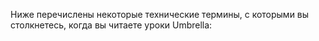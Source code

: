 [Title]: # (О приложении)
[Order]: # (0)

Ниже перечислены некоторые технические термины, с которыми вы столкнетесь, когда вы читаете уроки Umbrella:
